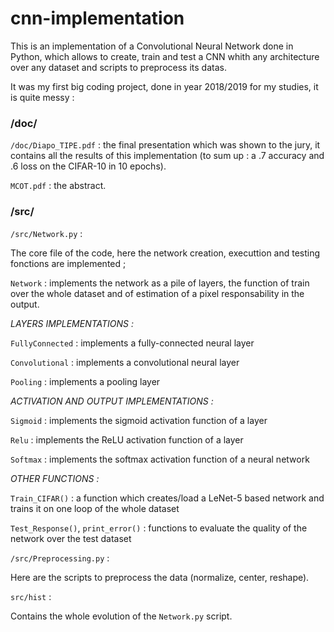# cnn-implementation

This is an implementation of a Convolutional Neural Network done in Python, which allows to create, train and test a CNN whith any architecture over any dataset and scripts to preprocess its datas.

It was my first big coding project, done in year 2018/2019 for my studies, it is quite messy :

### /doc/

`/doc/Diapo_TIPE.pdf` : the final presentation which was shown to the jury, it contains all the results of this implementation (to sum up : a .7 accuracy and .6 loss on the CIFAR-10 in 10 epochs).

`MCOT.pdf` : the abstract.

### /src/

`/src/Network.py` :

The core file of the code, here the network creation, executtion and testing fonctions are implemented ;

  `Network` : implements the network as a pile of layers, the function of train over the whole dataset and of estimation of a pixel responsability in the output.
  
  *LAYERS IMPLEMENTATIONS :*
  
  `FullyConnected` : implements a fully-connected neural layer
  
  `Convolutional` : implements a convolutional neural layer
  
  `Pooling` : implements a pooling layer
  
  *ACTIVATION AND OUTPUT IMPLEMENTATIONS :*
  
  `Sigmoid` : implements the sigmoid activation function of a layer
  
  `Relu` : implements the ReLU activation function of a layer
  
  `Softmax` : implements the softmax activation function of a neural network
  
  *OTHER FUNCTIONS :*
  
  `Train_CIFAR()` : a function which creates/load a LeNet-5 based network and trains it on one loop of the whole dataset
  
  `Test_Response()`, `print_error()` : functions to evaluate the quality of the network over the test dataset
  
  `/src/Preprocessing.py` :
  
   Here are the scripts to preprocess the data (normalize, center, reshape).
   
   `src/hist` :
   
   Contains the whole evolution of the `Network.py` script.
